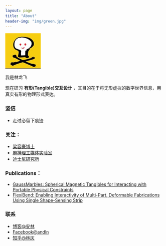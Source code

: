 ```yaml
---
layout: page
title: "About"
header-img: "img/green.jpg"
---
```



<!-- <center>
    <p><img src="https://raw.githubusercontent.com/Andln/andln.github.io/master/img/andln.jpg" align="center"></p>
</center> -->
![img01](img/andln.jpg)

我是林龙飞

现在研习 **有形(Tangible)交互设计** ，其目的在于将无形虚拟的数字世界信息，用真实有形的物理形式表达。

### 坚信

- 走过必留下痕迹



### 关注：

- [梁容豪博士](http://www.cmlab.csie.ntu.edu.tw/~howieliang/)
- [麻神理工媒体实验室](www.media.mit.edu/)
- [迪士尼研究所](https://www.disneyresearch.com/projects/)




### Publications：

- [GaussMarbles: Spherical Magnetic Tangibles for Interacting with Portable Physical Constraints](http://dl.acm.org/citation.cfm?id=2858559&CFID=790246963&CFTOKEN=33371935)
- [FlexiBend: Enabling Interactivity of Multi-Part, Deformable Fabrications Using Single Shape-Sensing Strip](http://dl.acm.org/citation.cfm?id=2807456&CFID=790246963&CFTOKEN=33371935)





### 联系

- [博客@安林](https://andln.com)
- [Facebook@andln](https://www.facebook.com/idfei)
- [知乎@林灰](https://www.zhihu.com/people/andln)







